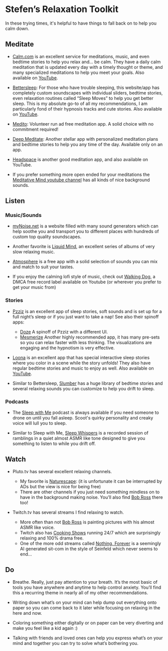 ﻿# Stefen’s Relaxation Toolkit

In these trying times, it's helpful to have things to fall back on to help you calm down.

## Meditate

- [Calm.com](https://www.calm.com) is an excellent service for meditations, music, and even bedtime stories to help you relax and… be calm. They have a daily calm meditation that is updated every day with a timely thought or theme, and many specialized meditations to help you meet your goals. Also available on [YouTube](https://www.youtube.com/user/calmdotcom).

- [Bettersleep](http://bettersleep.com/): For those who have trouble sleeping, this website/app has completely custom soundscapes with individual sliders, bedtime stories, even relaxation routines called “Sleep Moves” to help you get better sleep. This is my absolute go-to of all my recommendations, I am particularly fond of their hypnosis tracks and cute stories. Also available on [YouTube](https://www.youtube.com/user/utopiansounds).

- [Medito](https://meditofoundation.org/medito-app): Volunteer run ad free meditation app. A solid choice with no commitment required!

- [Deep Meditate](https://deepmeditate.com): Another stellar app with personalized meditation plans and bedtime stories to help you any time of the day. Available only on an app.

- [Headspace](https://www.headspace.com) is another good meditation app, and also available on YouTube.

- If you prefer something more open ended for your meditations the [Meditative Mind youtube channel](https://www.youtube.com/c/TheMeditativeMind) has all kinds of nice background sounds.

## Listen

### Music/Sounds

- [myNoise.net](http://mynoise.net/) is a website filled with many sound generators which can help soothe you and transport you to different places with hundreds of custom top quality soundscapes.

- Another favorite is [Liquid Mind](https://www.youtube.com/channel/UCgogqJdyUFxNWjdD69kyE5Q), an excellent series of albums of very slow relaxing music.

- [Atmosphere](https://peakpocketstudios.com) is a free app with a solid selection of sounds you can mix and match to suit your tastes.

- If you enjoy the calming lofi style of music, check out [Walking Dog](https://www.youtube.com/c/WalkingDogMusic), a DMCA free record label available on Youtube (or wherever you prefer to get your music from)

### Stories

- [Pzziz](https://pzizz.com) is an excellent app of sleep stories, soft sounds and is set up for a full night’s sleep or if you just want to take a nap! See also their spinoff apps:
   - [Doze](https://dozeapp.com/) A spinoff of Pzziz with a different UI.
   - [Mesmerize](https://www.mesmerizeapp.com/) Another highly recommended app, it has many pre-sets so you can relax faster with less thinking. The visualizations are engaging and the hypnotism is very effective.

- [Loona](https://loona.app) is an excellent app that has special interactive sleep stories where you color in a scene while the story unfolds! They also have regular bedtime stories and music to enjoy as well. Also available on [YouTube](https://www.youtube.com/channel/UCvOwxjPkjT8TdGrEP3IsxzA).

- Similar to Bettersleep, [Slumber](https://slumber.fm) has a huge library of bedtime stories and several relaxing sounds you can customize to help you drift to sleep.

### Podcasts

- The [Sleep with Me](https://www.sleepwithmepodcast.com) podcast is always available if you need someone to drone on until you fall asleep. Scoot's quirky personality and creaky voice will lull you to sleep.

- Similar to Sleep with Me, [Sleep Whispers](https://sleepwhispers.com) is a recorded session of ramblings in a quiet almost ASMR like tone designed to give you something to listen to while you drift off.

## Watch

- Pluto.tv has several excellent relaxing channels.
   - My favorite is [Naturescape](https://pluto.tv/live-tv/naturescape): (it is unfortunate it can be interrupted by ADs but the view is nice for being free)
   - There are other channels if you just need something mindless on to have in the background making noise. You’ll also find [Bob Ross](https://pluto.tv/en/live-tv/the-bob-ross-channel) there too!

- Twitch.tv has several streams I find relaxing to watch.
   - More often than not [Bob Ross](https://www.twitch.tv/bobross) is painting pictures with his almost ASMR like voice.
   - Twitch also has [Cooking Shows](https://www.twitch.tv/hungry) running 24/7 which are surprisingly relaxing and 100% drama free.
   - One of the more odd streams called [Nothing, Forever](https://www.twitch.tv/watchmeforever) is a seemingly AI generated sit-com in the style of Seinfeld which never seems to end...

## Do

- Breathe. Really, just pay attention to your breath. It’s the most basic of tools you have anywhere and anytime to help control anxiety. You’ll find this a recurring theme in nearly all of my other recommendations.

- Writing down what’s on your mind can help dump out everything onto paper so you can come back to it later while focusing on relaxing in the here and now.

- Coloring something either digitally or on paper can be very diverting and make you feel like a kid again :)

- Talking with friends and loved ones can help you express what’s on your mind and together you can try to solve what’s bothering you.
